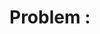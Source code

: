# Problem <Insert Number>: <Insert Description>

<Insert problem text>
<Don't forget you can make math type with $math$>
